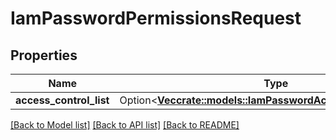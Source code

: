 # IamPasswordPermissionsRequest

## Properties

Name | Type | Description | Notes
------------ | ------------- | ------------- | -------------
**access_control_list** | Option<[**Vec<crate::models::IamPasswordAccessControlRequest>**](IamPasswordAccessControlRequest.md)> |  | [optional]

[[Back to Model list]](../README.md#documentation-for-models) [[Back to API list]](../README.md#documentation-for-api-endpoints) [[Back to README]](../README.md)



